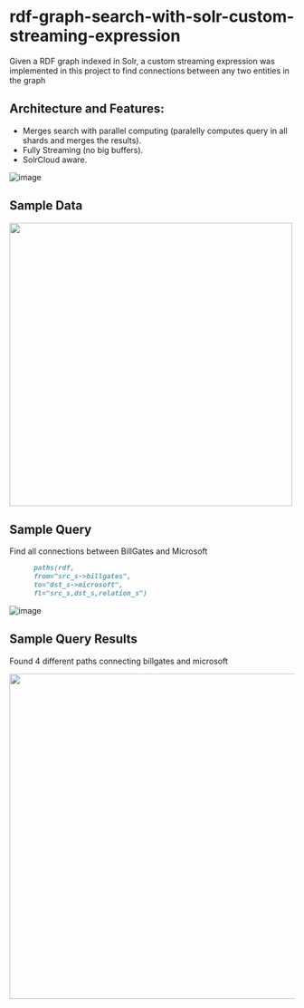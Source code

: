 # rdf-graph-search-with-solr-custom-streaming-expression
Given a RDF graph indexed in Solr, a custom streaming expression was implemented in this project to find connections between any two entities in the graph

## Architecture and Features:
- Merges search with parallel computing (paralelly computes query in all shards and merges the results).
- Fully Streaming (no big buffers).
- SolrCloud aware.

![image](https://user-images.githubusercontent.com/22542670/32426660-f329f0a0-c2e1-11e7-8bb1-625b12407078.png)

## Sample Data
<img width="500" src="https://user-images.githubusercontent.com/22542670/32425782-9b96cc6a-c2db-11e7-986b-1cea68ca6548.png"/>

## Sample Query
Find all connections between BillGates and Microsoft

```markdown
      paths(rdf, 
      from="src_s->billgates",
      to="dst_s->microsoft",
      fl="src_s,dst_s,relation_s")
```
![image](https://user-images.githubusercontent.com/22542670/32426785-c62bc4ba-c2e2-11e7-9379-8055932d67a3.png)

## Sample Query Results
Found 4 different paths connecting billgates and microsoft

<img width="574" src="https://user-images.githubusercontent.com/22542670/32426110-f591ac7e-c2dd-11e7-886f-f2a2d4b2ceee.png"/>


      
